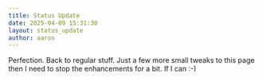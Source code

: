 ```yaml
---
title: Status Update
date: 2025-04-09 15:31:30 
layout: status_update
author: aaron
---
```

Perfection. Back to regular stuff. Just a few more small tweaks to this page then I need to stop the enhancements for a bit. If I can :-)
